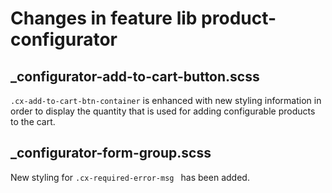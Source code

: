 # Changes in feature lib product-configurator 

## _configurator-add-to-cart-button.scss

`.cx-add-to-cart-btn-container` is enhanced with new styling information in order to display the quantity that
is used for adding configurable products to the cart.

## _configurator-form-group.scss

New styling for `.cx-required-error-msg ` has been added.


